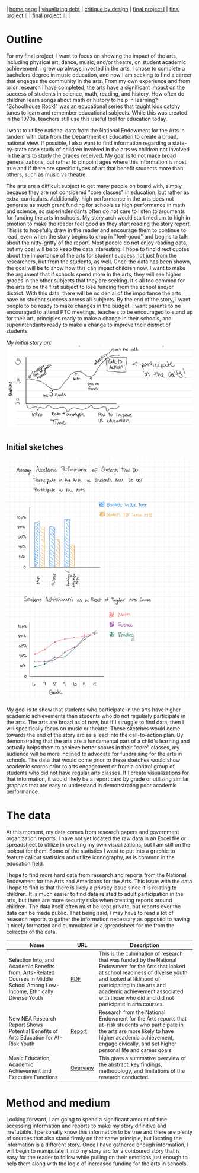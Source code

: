 | [home page](https://jrshore.github.io/jshore-portfolio/) | [visualizing debt](visualizing-government-debt) | [critique by design](critique-by-design) | [final project I](final-project-part-one) | [final project II](final-project-part-two) | [final project III](final-project-part-three) |

# Outline
 
For my final project, I want to focus on showing the impact of the arts, including physical art, dance, music, and/or theatre, on student academic achievement. I grew up always invested in the arts, I chose to complete a bachelors degree in music education, and now I am seeking to find a career that engages the community in the arts. From my own experience and from prior research I have completed, the arts have a significant impact on the success of students in science, math, reading, and history. How often do children learn songs about math or history to help in learning? "Schoolhouse Rock!" was an educational series that taught kids catchy tunes to learn and remember educational subjects. While this was created in the 1970s, teachers still use this useful tool for education today. 

I want to utilize national data from the National Endowment for the Arts in tandem with data from the Department of Education to create a broad, national view. If possible, I also want to find information regarding a state-by-state case study of children involved in the arts vs children not involved in the arts to study the grades received. My goal is to not make broad generalizations, but rather to pinpoint ages where this information is most true and if there are specific types of art that benefit students more than others, such as music vs theatre.  

The arts are a difficult subject to get many people on board with, simply because they are not considered "core classes" in education, but rather as extra-curriculars. Additionally, high performance in the arts does not generate as much grant funding for schools as high performance in math and science, so superindendants often do not care to listen to arguments for funding the arts in schools. My story arch would start medium to high in emotion to make the reader feel good as they start reading the story report. This is to hopefully draw in the reader and encourage them to continue to read, even when the story begins to drop in "feel-good" and begins to talk about the nitty-gritty of the report. Most people do not enjoy reading data, but my goal will be to keep the data interesting. I hope to find direct quotes about the importance of the arts for student success not just from the researchers, but from the students, as well. Once the data has been shown, the goal will be to show how this can impact children now. I want to make the argument that if schools spend more in the arts, they will see higher grades in the other subjects that they are seeking. It's all too common for the arts to be the first subject to lose funding from the school and/or district. With this data, there will be no denial of the importance the arts have on student success across all subjects. By the end of the story, I want people to be ready to make changes in the budget. I want parents to be encouraged to attend PTO meetings, teachers to be encouraged to stand up for their art, principles ready to make a change in their schools, and superintendants ready to make a change to improve their district of students. 

*My initial story arc*
![Final Project Initial Story Sketch](IMG-0020.jpg)

## Initial sketches

![Initial Sketches for Viz](Initial-Sketches.jpg)
 
My goal is to show that students who participate in the arts have higher academic achievements than students who do not regularly participate in the arts. The arts are broad as of now, but if I struggle to find data, then I will specifically focus on music or theatre. These sketches would come towards the end of the story arc as a lead into the call-to-action plan. By demonstrating that the arts are a fundamental part of a child's learning and actually helps them to achieve better scores in their "core" classes, my audience will be more inclined to advocate for fundraising for the arts in schools. The data that would come prior to these sketches would show academic scores prior to arts engagement or from a control group of students who did not have regular arts classes. If I create visualizations for that information, it would likely be a report card by grade or utilizing similar graphics that are easy to understand in demonstrating poor academic performance. 

# The data

At this moment, my data comes from research papers and government organization reports. I have not yet located the raw data in an Excel file or spreadsheet to utilize in creating my own visualizations, but I am still on the lookout for them. Some of the statistics I want to put into a graphic to feature callout statistics and utilize iconography, as is common in the education field. 

I hope to find more hard data from research and reports from the National Endowment for the Arts and Americans for the Arts. This issue with the data I hope to find is that there is likely a privacy issue since it is relating to children. It is much easier to find data related to adult participation in the arts, but there are more security risks when creating reports around children. The data itself often must be kept private, but reports over the data can be made public. That being said, I may have to read a lot of research reports to gather the information necessary as opposed to having it nicely formatted and cummulated in a spreadsheet for me from the collector of the data. 

| Name | URL | Description |
|------|-----|-------------|
| Selection Into, and Academic Benefits from, Arts-Related Courses in Middle School Among Low-Income, Ethnically Diverse Youth | [PDF](https://www.arts.gov/sites/default/files/Research-Art-Works-GeorgeMason2.pdf) | This is the culmination of research that was funded by the National Endowment for the Arts that looked at school readiness of diverse youth and looked at liklihood of participating in the arts and academic achievement associated with those who did and did not participate in arts courses. |
| New NEA Research Report Shows Potential Benefits of Arts Education for At-Risk Youth | [Report](https://www.arts.gov/news/press-releases/2012/new-nea-research-report-shows-potential-benefits-arts-education-risk-youth) | Research from the National Endowment for the Arts reports that at-risk students who participate in the arts are more likely to have higher academic achievement, engage civically, and set higher personal life and career goals. |
| Music Education, Academic Achievement and Executive Functions | [Overview](https://www.artsedsearch.org/study/music-education-academic-achievement-and-executive-functions/) | This gives a summative overview of the abstract, key findings, methodology, and limitations of the research conducted. |

# Method and medium 

Looking forward, I am going to spend a significant amount of time accessing information and reports to make my story difinitive and irrefutable. I personally know this information to be true and there are plenty of sources that also stand firmly on that same principle, but locating the information is a different story. Once I have gathered enough information, I will begin to manipulate it into my story arc for a contoured story that is easy for the reader to follow while pulling on their emotions just enough to help them along with the logic of increased funding for the arts in schools. 

